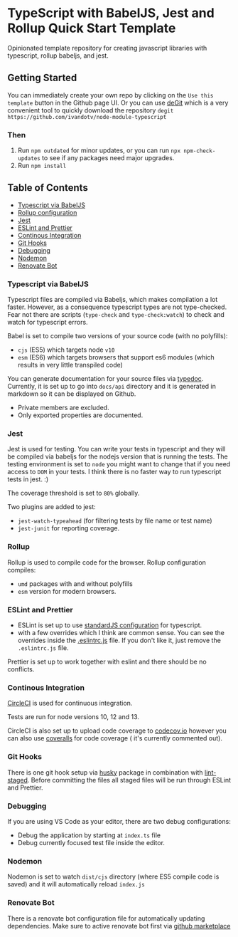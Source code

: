 # TypeScript with BabelJS, Jest and Rollup Quick Start Template

Opinionated template repository for creating javascript libraries with typescript, rollup babeljs, and jest.

## Getting Started

You can immediately create your own repo by clicking on the `Use this template` button in the Github page UI.
Or you can use [deGit](https://github.com/Rich-Harris/degit) which is a very convenient tool to quickly download the repository `degit https://github.com/ivandotv/node-module-typescript`

### Then

1. Run `npm outdated` for minor updates, or you can run `npx npm-check-updates` to see if any packages need major upgrades.
2. Run `npm install`

## Table of Contents

- [Typescript via BabelJS](#typescript-via-babeljs)
- [Rollup configuration](#rollup)
- [Jest](#jest)
- [ESLint and Prettier](#eslint-and-prettier)
- [Continous Integration](#continous-integration)
- [Git Hooks](#git-hooks)
- [Debugging](#debugging)
- [Nodemon](#nodemon)
- [Renovate Bot](#renovate-bot)

### Typescript via BabelJS

Typescript files are compiled via Babeljs, which makes compilation a lot faster. However, as a consequence typescript types are not type-checked. Fear not there are scripts (`type-check` and `type-check:watch`) to check and watch for typescript errors.

Babel is set to compile two versions of your source code (with no polyfills):

- `cjs` (ES5) which targets node `v10`
- `esm` (ES6) which targets browsers that support es6 modules (which results in very little transpiled code)

You can generate documentation for your source files via [typedoc](https://typedoc.org).
Currently, it is set up to go into `docs/api` directory and it is generated in markdown so it can be displayed on Github.

- Private members are excluded.
- Only exported properties are documented.

### Jest

Jest is used for testing. You can write your tests in typescript and they will be compiled via babeljs for the nodejs version that is running the tests. The testing environment is set to `node` you might want to change that if you need access to `DOM` in your tests.
I think there is no faster way to run typescript tests in jest. :)

The coverage threshold is set to `80%` globally.

Two plugins are added to jest:

- `jest-watch-typeahead` (for filtering tests by file name or test name)
- `jest-junit` for reporting coverage.

### Rollup

Rollup is used to compile code for the browser. Rollup configuration compiles:

- `umd` packages with and without polyfills
- `esm` version for modern browsers.

### ESLint and Prettier

- ESLint is set up to use [standardJS configuration](https://standardjs.com/index.html#typescript) for typescript.
- with a few overrides which I think are common sense. You can see the overrides inside the [.eslintrc.js](.eslintrc.js) file. If you don't like it, just remove the `.eslintrc.js` file.

Prettier is set up to work together with eslint and there should be no conflicts.

### Continous Integration

[CircleCI](https://circleci.com/) is used for continuous integration.

Tests are run for node versions 10, 12 and 13.

CircleCI is also set up to upload code coverage to [codecov.io](https://codecov.io) however you can also use [coveralls](https://coveralls.io) for code coverage ( it's currently commented out).

### Git Hooks

There is one git hook setup via [husky](https://www.npmjs.com/package/husky) package in combination with [lint-staged](https://www.npmjs.com/package/lint-staged). Before committing the files all staged files will be run through ESLint and Prettier.

### Debugging

If you are using VS Code as your editor,
there are two debug configurations:

- Debug the application by starting at `index.ts` file
- Debug currently focused test file inside the editor.

### Nodemon

Nodemon is set to watch `dist/cjs` directory (where ES5 compile code is saved) and it will automatically reload `index.js`

### Renovate Bot

There is a renovate bot configuration file for automatically updating dependencies. Make sure to active renovate bot first via [github marketplace](https://github.com/marketplace/renovate)
